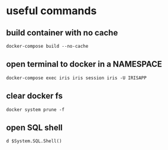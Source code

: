 # useful commands
## build container with no cache
```
docker-compose build --no-cache
```
## open terminal to docker in a NAMESPACE
```
docker-compose exec iris iris session iris -U IRISAPP
```
## clear docker fs
```
docker system prune -f
```

## open SQL shell
```
d $System.SQL.Shell()
```




